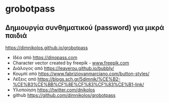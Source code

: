 # grobotpass

## Δημιουργία συνθηματικού (password) για μικρά παιδιά

https://dimnikolos.github.io/grobotpass

+ Ιδέα από https://dinopass.com
+ Character vector created by freepik - www.freepik.com
+ Διάλογος από https://leaverou.github.io/bubbly/
+ Κουμπί από https://www.fabriziovanmarciano.com/button-styles/
+ Λέξεις από https://blogs.sch.gr/5dimnik/%CE%B2-%CE%B3%CE%BB%CF%8E%CF%83%CF%83%CE%B1-link/
+ Υλοποίηση https://twitter.com/dnikolos
+ github https://github.com/dimnikolos/grobotpass

